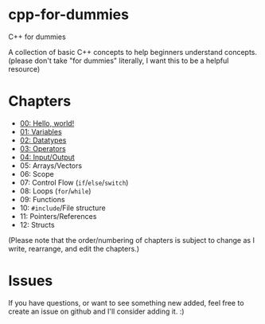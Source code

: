 # cpp-for-dummies
C++ for dummies

A collection of basic C++ concepts to help beginners understand concepts.
(please don't take "for dummies" literally, I want this to be a helpful resource)


Chapters
========
- [00: Hello, world!](https://github.com/Brod8362/cpp-for-dummies/blob/main/intro.md)
- [01: Variables](https://github.com/Brod8362/cpp-for-dummies/blob/main/variables.md)
- [02: Datatypes](https://github.com/Brod8362/cpp-for-dummies/blob/main/datatypes.md)
- [03: Operators](https://github.com/Brod8362/cpp-for-dummies/blob/main/operators.md)
- [04: Input/Output](https://github.com/Brod8362/cpp-for-dummies/blob/main/input_output.md)
- 05: Arrays/Vectors
- 06: Scope
- 07: Control Flow (`if`/`else`/`switch`)
- 08: Loops (`for`/`while`)
- 09: Functions
- 10: `#include`/File structure
- 11: Pointers/References
- 12: Structs 

(Please note that the order/numbering of chapters is subject to change as I write, rearrange, and edit the chapters.)

Issues
======
If you have questions, or want to see something new added, feel free to create an issue on github and I'll consider adding it. :)
